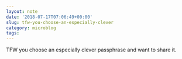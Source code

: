 ```yaml
---
layout: note
date: '2018-07-17T07:06:49+00:00'
slug: tfw-you-choose-an-especially-clever
category: microblog
tags:
---
```

TFW you choose an especially clever passphrase and want to share it.

